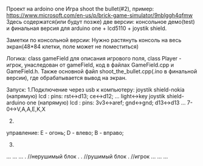 Проект на ardoino one
Игра  shoot the bullet(#2), пример:	https://www.microsoft.com/en-us/p/brick-game-simulator/9nblggh4qfmw
Здесь содержатся(или будут позже) две версии: консольное демо(test)
и финальная версия для arduino one  + lcd5110 + joystik shield.

Заметки по консольной версии:
Нужно растянуть консоль на весь экран(48*84 клетки, поле может не поместиться)

Логика:
class gameField для описания игрового поля, class Player - игрок, унаследован от gameField,
код в файлах GameField.cpp и GameField.h.
Также основной файл shoot_the_bullet.cpp(.ino в финальной версии), где обрабатывается вывод на экран.

Запуск:
1.Подключение через usb к компьютеру: 
  joystik shield-nokia (напрямую) lcd : pins: 
    rst<->d13;
    ce<->d12;
    ...
    light<->key
  joystik shield-arduino one (напрямую) lcd : pins: 
    3v3<->aref;
    gnd<->gnd;
    d13<->d13
    ...
    7-0<->V,A,A,E,K,X
 
 2.
 управление:
 E - огонь;
 D - влево;
 B - вправо;
 
 3. 
 
 ...                             ...                       ... 
  .    //нерушимый блок          . .  //рушимый блок        .     //игрок
 ...                             ...                       ...
